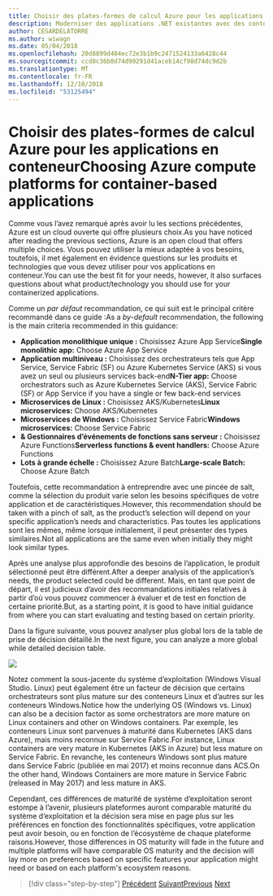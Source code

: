 ```yaml
---
title: Choisir des plates-formes de calcul Azure pour les applications en conteneur
description: Moderniser des applications .NET existantes avec des conteneurs de Cloud Azure et Windows | Choisir des plates-formes de calcul Azure pour les applications en conteneur
author: CESARDELATORRE
ms.author: wiwagn
ms.date: 05/04/2018
ms.openlocfilehash: 20d8899d404ec72e3b1b9c2471524133a6428c44
ms.sourcegitcommit: ccd8c36b0d74d99291d41aceb14cf98d74dc9d2b
ms.translationtype: MT
ms.contentlocale: fr-FR
ms.lasthandoff: 12/10/2018
ms.locfileid: "53125494"
---
```

# <a name="choosing-azure-compute-platforms-for-container-based-applications"></a><span data-ttu-id="9267f-103">Choisir des plates-formes de calcul Azure pour les applications en conteneur</span><span class="sxs-lookup"><span data-stu-id="9267f-103">Choosing Azure compute platforms for container-based applications</span></span>

<span data-ttu-id="9267f-104">Comme vous l’avez remarqué après avoir lu les sections précédentes, Azure est un cloud ouverte qui offre plusieurs choix.</span><span class="sxs-lookup"><span data-stu-id="9267f-104">As you have noticed after reading the previous sections, Azure is an open cloud that offers multiple choices.</span></span> <span data-ttu-id="9267f-105">Vous pouvez utiliser la mieux adaptée à vos besoins, toutefois, il met également en évidence questions sur les produits et technologies que vous devez utiliser pour vos applications en conteneur.</span><span class="sxs-lookup"><span data-stu-id="9267f-105">You can use the best fit for your needs, however, it also surfaces questions about what product/technology you should use for your containerized applications.</span></span>

<span data-ttu-id="9267f-106">Comme un *par défaut* recommandation, ce qui suit est le principal critère recommandé dans ce guide :</span><span class="sxs-lookup"><span data-stu-id="9267f-106">As a *by-default* recommendation, the following is the main criteria recommended in this guidance:</span></span>

  - <span data-ttu-id="9267f-107">**Application monolithique unique :** Choisissez Azure App Service</span><span class="sxs-lookup"><span data-stu-id="9267f-107">**Single monolithic app:** Choose Azure App Service</span></span>
  - <span data-ttu-id="9267f-108">**Application multiniveau :** Choisissez des orchestrateurs tels que App Service, Service Fabric (SF) ou Azure Kubernetes Service (AKS) si vous avez un seul ou plusieurs services back-end</span><span class="sxs-lookup"><span data-stu-id="9267f-108">**N-Tier app:** Choose orchestrators such as Azure Kubernetes Service (AKS), Service Fabric (SF) or App Service if you have a single or few back-end services</span></span>
  - <span data-ttu-id="9267f-109">**Microservices de Linux :** Choisissez AKS/Kubernetes</span><span class="sxs-lookup"><span data-stu-id="9267f-109">**Linux microservices:** Choose AKS/Kubernetes</span></span>
  - <span data-ttu-id="9267f-110">**Microservices de Windows :** Choisissez Service Fabric</span><span class="sxs-lookup"><span data-stu-id="9267f-110">**Windows microservices:** Choose Service Fabric</span></span>
  - <span data-ttu-id="9267f-111">**& Gestionnaires d’événements de fonctions sans serveur :** Choisissez Azure Functions</span><span class="sxs-lookup"><span data-stu-id="9267f-111">**Serverless functions & event handlers:** Choose Azure Functions</span></span>
  - <span data-ttu-id="9267f-112">**Lots à grande échelle :** Choisissez Azure Batch</span><span class="sxs-lookup"><span data-stu-id="9267f-112">**Large-scale Batch:** Choose Azure Batch</span></span>

<span data-ttu-id="9267f-113">Toutefois, cette recommandation à entreprendre avec une pincée de salt, comme la sélection du produit varie selon les besoins spécifiques de votre application et de caractéristiques.</span><span class="sxs-lookup"><span data-stu-id="9267f-113">However, this recommendation should be taken with a pinch of salt, as the product’s selection will depend on your specific application’s needs and characteristics.</span></span> <span data-ttu-id="9267f-114">Pas toutes les applications sont les mêmes, même lorsque initialement, il peut présenter des types similaires.</span><span class="sxs-lookup"><span data-stu-id="9267f-114">Not all applications are the same even when initially they might look similar types.</span></span>

<span data-ttu-id="9267f-115">Après une analyse plus approfondie des besoins de l’application, le produit sélectionné peut être différent.</span><span class="sxs-lookup"><span data-stu-id="9267f-115">After a deeper analysis of the application’s needs, the product selected could be different.</span></span> <span data-ttu-id="9267f-116">Mais, en tant que point de départ, il est judicieux d’avoir des recommandations initiales relatives à partir d’où vous pouvez commencer à évaluer et de test en fonction de certaine priorité.</span><span class="sxs-lookup"><span data-stu-id="9267f-116">But, as a starting point, it is good to have initial guidance from where you can start evaluating and testing based on certain priority.</span></span>

<span data-ttu-id="9267f-117">Dans la figure suivante, vous pouvez analyser plus global lors de la table de prise de décision détaillé.</span><span class="sxs-lookup"><span data-stu-id="9267f-117">In the next figure, you can analyze a more global while detailed decision table.</span></span>

![](./media/image8.5.png)

<span data-ttu-id="9267f-118">Notez comment la sous-jacente du système d’exploitation (Windows Visual Studio. Linux) peut également être un facteur de décision que certains orchestrateurs sont plus mature sur des conteneurs Linux et d’autres sur les conteneurs Windows.</span><span class="sxs-lookup"><span data-stu-id="9267f-118">Notice how the underlying OS (Windows vs. Linux) can also be a decision factor as some orchestrators are more mature on Linux containers and other on Windows containers.</span></span> <span data-ttu-id="9267f-119">Par exemple, les conteneurs Linux sont parvenues à maturité dans Kubernetes (AKS dans Azure), mais moins reconnue sur Service Fabric.</span><span class="sxs-lookup"><span data-stu-id="9267f-119">For instance, Linux containers are very mature in Kubernetes (AKS in Azure) but less mature on Service Fabric.</span></span> <span data-ttu-id="9267f-120">En revanche, les conteneurs Windows sont plus mature dans Service Fabric (publiée en mai 2017) et moins reconnue dans ACS.</span><span class="sxs-lookup"><span data-stu-id="9267f-120">On the other hand, Windows Containers are more mature in Service Fabric (released in May 2017) and less mature in AKS.</span></span>

<span data-ttu-id="9267f-121">Cependant, ces différences de maturité de système d’exploitation seront estompe à l’avenir, plusieurs plateformes auront comparable maturité du système d’exploitation et la décision sera mise en page plus sur les préférences en fonction des fonctionnalités spécifiques, votre application peut avoir besoin, ou en fonction de l’écosystème de chaque plateforme raisons.</span><span class="sxs-lookup"><span data-stu-id="9267f-121">However, those differences in OS maturity will fade in the future and multiple platforms will have comparable OS maturity and the decision will lay more on preferences based on specific features your application might need or based on each platform's ecosystem reasons.</span></span>

>[!div class="step-by-step"]
><span data-ttu-id="9267f-122">[Précédent](when-to-deploy-windows-containers-to-azure-container-service-kubernetes.md)
>[Suivant](build-resilient-services-ready-for-the-cloud-embrace-transient-failures-in-the-cloud.md)</span><span class="sxs-lookup"><span data-stu-id="9267f-122">[Previous](when-to-deploy-windows-containers-to-azure-container-service-kubernetes.md)
[Next](build-resilient-services-ready-for-the-cloud-embrace-transient-failures-in-the-cloud.md)</span></span>